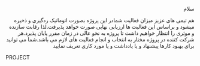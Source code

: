 <p  align="right">سلام</p>
<p  align="right">هم تیمی های عزیز میزان فعالیت شمادر این پروژه بصورت اتوماتیک ردگیری و ذخیره میشود و براساس این فعالیت ها ارزیابی نهایی صورت خواهد پذیرفت.لذا رقابت سازنده و موثری را انتظار خواهیم داشت تا پروژه به نحو عالی در زمان مقرر پایان پذیرد.هر شرکت کننده در پروژه مختار به انتخاب و انجام فعالیت های لازم می باشد.شما می توانید برای بهبود کارها پیشنهاد و یا یادداشت و یا مورد کاری تعریف نمایید
</p>  

<p><a  link="https://github.com/saharzeinivand/TERM_3991/projects/1">PROJECT</a></p>
